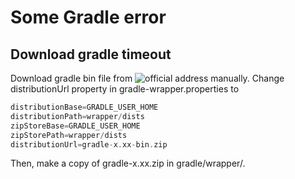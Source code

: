 # Some Gradle error

## Download gradle timeout

Download gradle bin file from ![official address](http://services.gradle.org/distributions) manually.
Change distributionUrl property in gradle-wrapper.properties to

```groovy
distributionBase=GRADLE_USER_HOME
distributionPath=wrapper/dists
zipStoreBase=GRADLE_USER_HOME
zipStorePath=wrapper/dists
distributionUrl=gradle-x.xx-bin.zip
```

Then, make a copy of gradle-x.xx.zip in gradle/wrapper/.
